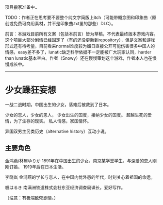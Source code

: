 项目搬家准备中..

TODO：作者正在思考要不要整个纯文字简版上itch（可能带概念图和印象曲（原创或免费可商用素材，并不是印象曲.txt里的那些）DLC）。

前言：本游戏目前所有文案（包括本前言）皆为草稿，不代表最终版本游戏内容。这个项目大部分剧情已经固定了（有的还没更新到repository），但是文案和游戏形式还有待考量。目前看来normal难度较为媚日直接公开可能伤害很多中国人的情感，easy差不多了，lunatic缺乏科学依据不一定能被广大玩家认同，harder than lunatic基本空白。作者（Snowy）还在慢慢策划这个游戏，作者本人也在慢慢成长中。

---

# 少女躁狂妄想


一战二战时期，中国出生的少女，落难后被救到了日本。

少女的恋人，少女的恩人。
少女出生的国度，接纳少女的国度。
超越生死的爱情，为了生存的现实。
私人情感，家国情怀。

异国双男主另类历史（alternative history）互动小说。


## 主要角色

金鸿燕/林屋ゆりか
1891年在中国出生的少女，南京某学堂学生，与深爱的恋人刚刚订婚。
1919年后在日本生活。

李晓岚
金鸿燕的学长与恋人，在中国内忧外患的年代，时刻关心着祖国的命运。

楓はるき
南满洲铁道株式会社东亚经济调查局课长，爱好写作。


（注意：有极端致郁剧情。）
